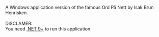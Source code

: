 A Windows application version of the famous Ord På Nett by Isak Brun Henrisken. \
\
DISCLAMER: \
You need [.NET 9+](https://download.visualstudio.microsoft.com/download/pr/a918b1d9-24b7-4894-9bdb-1fef8b22db0f/b222a74f6a487dc0e935f12784cd9b1a/dotnet-sdk-9.0.202-win-x86.exe) to run this application.
